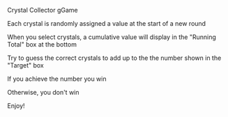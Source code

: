 
Crystal Collector gGame


Each crystal is randomly assigned a value at the start of a new round

When you select crystals, a cumulative value will display in the "Running Total" box at the bottom

Try to guess the correct crystals to add up to the the number shown in the "Target" box

If you achieve the number you win

Otherwise, you don't win

Enjoy!






